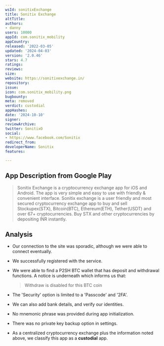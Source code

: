 ```yaml
---
wsId: sonitixExchange
title: Sonitix Exchange
altTitle: 
authors:
- danny
users: 10000
appId: com.sonitix_mobility
appCountry: 
released: '2022-03-05'
updated: '2024-04-03'
version: '2.0.46'
stars: 4.7
ratings: 
reviews: 
size: 
website: https://sonitixexchange.in/
repository: 
issue: 
icon: com.sonitix_mobility.png
bugbounty: 
meta: removed
verdict: custodial
appHashes: 
date: '2024-10-10'
signer: 
reviewArchive: 
twitter: SonitixO
social:
- https://www.facebook.com/Sonitix
redirect_from: 
developerName: Sonitix
features: 

---
```


## App Description from Google Play

> Sonitix Exchange is a cryptocurrency exchange app for iOS and Android. The app is very simple and easy to use with friendly & convenient interface. Sonitix exchange is a user friendly and most secured cryptocurrency exchange app to buy and sell Stockupex(STX), Bitcoin(BTC), Ethereum(ETH), Tether(USDT) and over 67+ cryptocurrencies. Buy STX and other cryptocurrencies by depositing INR instantly.

## Analysis 

- Our connection to the site was sporadic, although we were able to connect eventually.
- We successfully registered with the service.
- We were able to find a P2SH BTC wallet that has deposit and withdrawal functions. A notice is underneath which informs us that:
  > Withdraw is disabled for this BTC coin

- The 'Security' option is limited to a 'Passcode' and '2FA'. 
- We can also add bank details, and verify our identities. 
- No mnemonic phrase was provided during app initialization. 
- There was no private key backup option in settings.
- As a centralized cryptocurrency exchange plus the information noted above, we classify this app as a **custodial** app.